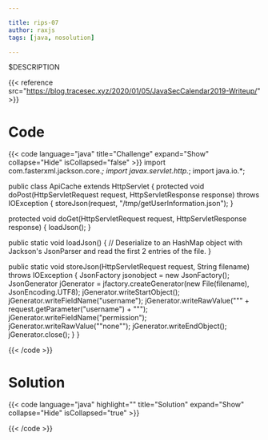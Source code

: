 ```yaml
---

title: rips-07
author: raxjs
tags: [java, nosolution]

---
```


$DESCRIPTION

<!--more-->
{{< reference src="https://blog.tracesec.xyz/2020/01/05/JavaSecCalendar2019-Writeup/" >}}

# Code
{{< code language="java"  title="Challenge" expand="Show" collapse="Hide" isCollapsed="false" >}}
import com.fasterxml.jackson.core.*;
import javax.servlet.http.*;
import java.io.*;

public class ApiCache extends HttpServlet {
  protected void doPost(HttpServletRequest request,
                        HttpServletResponse response) throws IOException {
    storeJson(request, "/tmp/getUserInformation.json");
  }

  protected void doGet(HttpServletRequest request,
                       HttpServletResponse response) {
    loadJson();
  }

  public static void loadJson() {
      // Deserialize to an HashMap object with Jackson's JsonParser and read the first 2 entries of the file.
  }

  public static void storeJson(HttpServletRequest request, String filename) throws IOException {
    JsonFactory jsonobject = new JsonFactory();
    JsonGenerator jGenerator = jfactory.createGenerator(new File(filename), JsonEncoding.UTF8);
    jGenerator.writeStartObject();
    jGenerator.writeFieldName("username");
    jGenerator.writeRawValue("\"" + request.getParameter("username") + "\"");
    jGenerator.writeFieldName("permission");
    jGenerator.writeRawValue("\"none\"");
    jGenerator.writeEndObject();
    jGenerator.close();
  }
}

{{< /code >}}

# Solution
{{< code language="java" highlight="" title="Solution" expand="Show" collapse="Hide" isCollapsed="true" >}}

{{< /code >}}